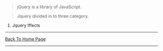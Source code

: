 

> jQuery is a library of JavaScript.

>Jquery divided in to three category.
<ol>
  <li>Jquery Iffects</li>
  </ol>



<hr>
<a href="https://punitkatiyar.github.io/">Back To Home Page</a>
<hr>
